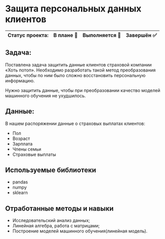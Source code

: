 # Защита персональных данных клиентов

Статус проекта: | В плане :black_square_button: | Выполняется :black_square_button: | Завершён :white_check_mark: | 
:------------ | :-------------| :-------------| :-------------

## Задача:

Поставлена задача защитить данные клиентов страховой компании «Хоть потоп». Необходимо разработать такой метод преобразования данных, чтобы по ним было сложно восстановить персональную информацию.

Нужно защитить данные, чтобы при преобразовании качество моделей машинного обучения не ухудшилось.

## Данные:

В нашем распоряжении данные о страховых выплатах клиентов:
- Пол
- Возраст
- Зарплата
- Члены семьи
- Страховые выплаты 

## Используемые библиотеки
- pandas
- numpy
- sklearn

## Отработанные методы и навыки
- Исследовательский анализ данных;
- Линейная алгебра, работа с матрицами;
- Построение моделей машинного обучения(линейная модель).

